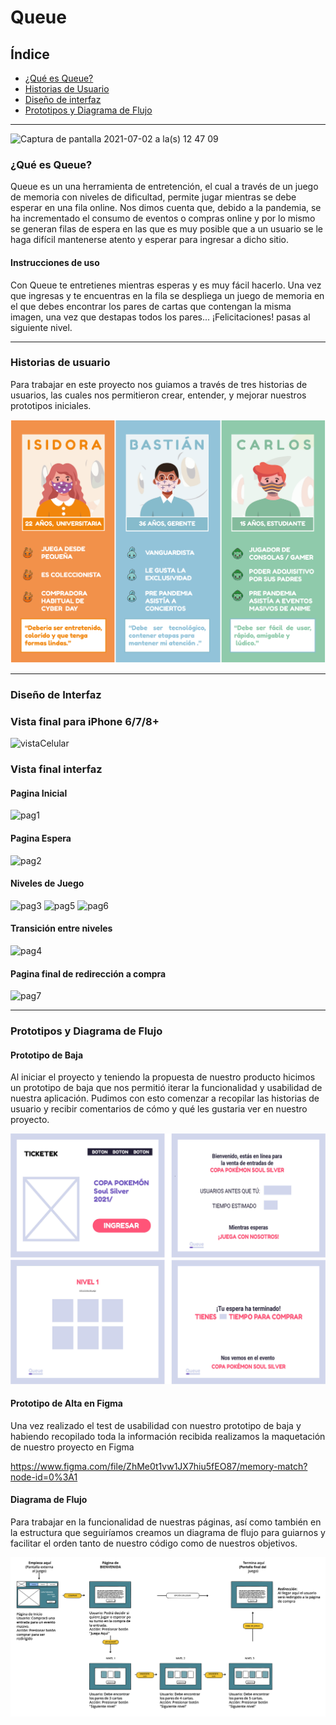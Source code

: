 # Queue

## Índice

* [¿Qué es Queue?](#¿qué-es-Queue?)
* [Historias de Usuario](#historias-de-usuario)
* [Diseño de interfaz](#diseño-de-interfaz)
* [Prototipos y Diagrama de Flujo ](#)

***
![Captura de pantalla 2021-07-02 a la(s) 12 47 09](https://user-images.githubusercontent.com/83927184/124305898-b1ef5800-db33-11eb-9385-14342ee57054.png)
 
 
### ¿Qué es **Queue**?

Queue es un una herramienta de entretención, el cual a través de un juego de memoria con niveles de dificultad,  permite jugar mientras se debe esperar en una fila online. Nos dimos cuenta que, debido a la pandemia, se ha incrementado el consumo de eventos o compras online y por lo mismo se generan filas de espera en las que es muy posible que a un usuario se le haga difícil mantenerse atento y esperar para ingresar a dicho sitio.
 
####   Instrucciones de uso
Con Queue te entretienes mientras esperas y es muy fácil hacerlo.  Una vez que ingresas y te encuentras en la fila se despliega un juego de memoria en el que debes encontrar los pares de cartas que contengan la misma imagen, una vez que destapas todos los pares... ¡Felicitaciones! pasas al siguiente nivel.

***
### Historias de usuario

Para trabajar en este proyecto nos guiamos a través de tres historias de usuarios, las cuales nos permitieron crear,  entender, y mejorar nuestros prototipos iniciales.

![Historias de usuario](src/img/esquema.png)

***

### Diseño de Interfaz

### Vista final para iPhone 6/7/8+
 
![vistaCelular](https://user-images.githubusercontent.com/83927184/124302072-ac434380-db2e-11eb-8ef6-3e46e969ade4.jpg)

### Vista final interfaz

#### Pagina Inicial

![pag1](https://user-images.githubusercontent.com/83927184/124302924-caf60a00-db2f-11eb-8fea-f56f045579db.png)

#### Pagina Espera

![pag2](https://user-images.githubusercontent.com/83927184/124303866-f3cacf00-db30-11eb-8f83-05c21cc0189f.png)

#### Niveles de Juego

![pag3](https://user-images.githubusercontent.com/83927184/124303960-0e9d4380-db31-11eb-8b99-408e66c71ff7.png)
![pag5](https://user-images.githubusercontent.com/83927184/124304093-3ee4e200-db31-11eb-8b00-62187bc9da35.png)
![pag6](https://user-images.githubusercontent.com/83927184/124304111-47d5b380-db31-11eb-9857-0594f37194c4.png)

#### Transición entre niveles

![pag4](https://user-images.githubusercontent.com/83927184/124304008-1f4db980-db31-11eb-8e37-4c9cb0275a50.png)

#### Pagina final de redirección a compra

![pag7](https://user-images.githubusercontent.com/83927184/124304209-6176fb00-db31-11eb-9ab3-ed901cee01ad.png)

***

### Prototipos y Diagrama de Flujo

#### Prototipo de Baja
 
Al iniciar el proyecto y teniendo la propuesta de nuestro producto hicimos un prototipo de baja que nos permitió iterar la funcionalidad y usabilidad de nuestra aplicación. Pudimos con esto comenzar a recopilar las historias de usuario y recibir comentarios de cómo y qué les gustaria ver en nuestro proyecto.

![página 1](src/img/prototipoBaja.jpg)
   
 #### Prototipo de Alta en Figma
 
 Una vez realizado el test de usabilidad con nuestro prototipo de baja y habiendo recopilado toda la información recibida realizamos la maquetación de nuestro proyecto en Figma
 
 https://www.figma.com/file/ZhMe0t1vw1JX7hiu5fEO87/memory-match?node-id=0%3A1


#### Diagrama de Flujo

Para trabajar en la funcionalidad de nuestras páginas, así como también en la estructura que seguiríamos creamos un diagrama de flujo para guiarnos y facilitar el orden tanto de nuestro código como de nuestros objetivos.

![Diagrama de flujo](src/img/Diagrama.jpg)


 

